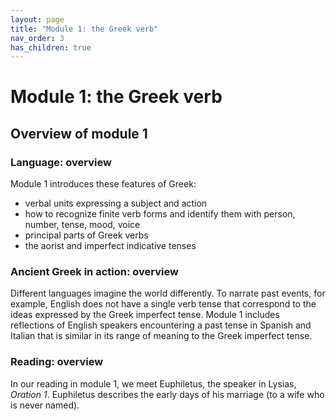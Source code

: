 ```yaml
---
layout: page
title: "Module 1: the Greek verb"
nav_order: 3
has_children: true
---
```



# Module 1: the Greek verb


## Overview of module 1

### Language: overview

Module 1 introduces these features of Greek:


- verbal units expressing a subject and action
- how to recognize finite verb forms and identify them with person, number, tense, mood, voice
- principal parts of Greek verbs
- the aorist and imperfect indicative tenses

### Ancient Greek in action: overview

Different languages imagine the world differently. To narrate past events, for example, English does not have a single verb tense that correspond to the ideas expressed by the Greek imperfect tense. Module 1 includes reflections of English speakers encountering a  past tense in Spanish and Italian that is similar in its range of meaning to the Greek imperfect tense.

### Reading: overview

In our reading in module 1, we meet Euphiletus, the speaker in Lysias, *Oration 1*.  Euphiletus describes the early days of his marriage (to a wife who is never named).

